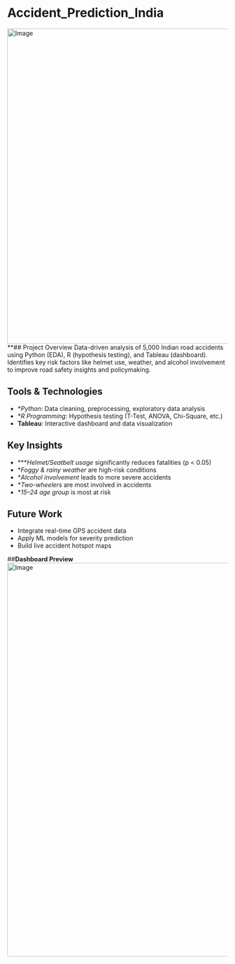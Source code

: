 # Accident_Prediction_India
<img width="1280" height="720" alt="Image" src="https://github.com/user-attachments/assets/134dd2d2-c0bf-4480-9bf9-d05bd00d15f7" />
**##  Project Overview
Data-driven analysis of 5,000 Indian road accidents using Python (EDA), R (hypothesis testing), and Tableau (dashboard). Identifies key risk factors like helmet use, weather, and alcohol involvement to improve road safety insights and policymaking.

##  Tools & Technologies
- **Python*: Data cleaning, preprocessing, exploratory data analysis
- **R Programming*: Hypothesis testing (T-Test, ANOVA, Chi-Square, etc.)
- **Tableau**: Interactive dashboard and data visualization

##  Key Insights
- ****Helmet/Seatbelt usage* significantly reduces fatalities (p < 0.05)
- **Foggy & rainy weather* are high-risk conditions
- **Alcohol involvement* leads to more severe accidents
- **Two-wheelers* are most involved in accidents
- **15–24 age group* is most at risk

##  Future Work
- Integrate real-time GPS accident data
- Apply ML models for severity prediction
- Build live accident hotspot maps

##**Dashboard Preview**
<img width="1600" height="900" alt="Image" src="https://github.com/user-attachments/assets/6e5ec20e-0539-40c7-8181-77d881a52345" />
